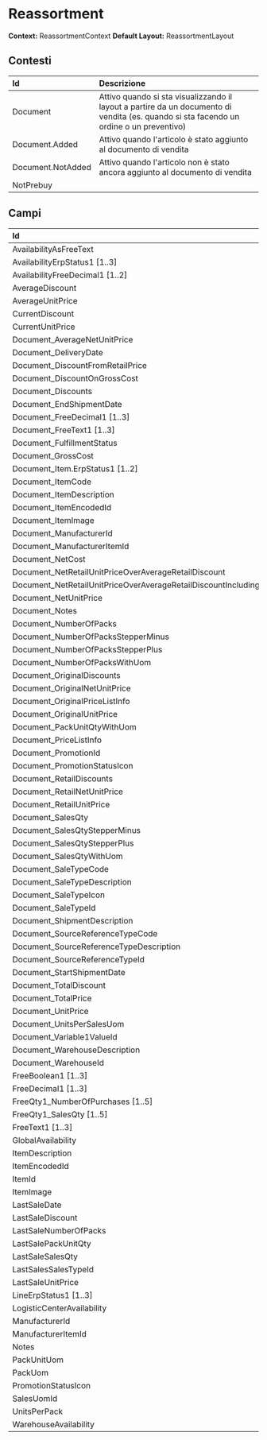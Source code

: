 # Reassortment

**Context:** ReassortmentContext
**Default Layout:** ReassortmentLayout

## Contesti

| Id | Descrizione | 
| :--- | :--- | 
| Document | Attivo quando si sta visualizzando il layout a partire da un documento di vendita \(es. quando si sta facendo un ordine o un preventivo\) | 
| Document.Added | Attivo quando l'articolo è stato aggiunto al documento di vendita | 
| Document.NotAdded | Attivo quando l'articolo non è stato ancora aggiunto al documento di vendita | 
| NotPrebuy |  | 


## Campi

| Id | Descrizione | 
| :--- | :--- | 
| AvailabilityAsFreeText |  | 
| AvailabilityErpStatus1 \[1..3\] |  | 
| AvailabilityFreeDecimal1 \[1..2\] |  | 
| AverageDiscount |  | 
| AverageUnitPrice |  | 
| CurrentDiscount |  | 
| CurrentUnitPrice |  | 
| Document\_AverageNetUnitPrice |  | 
| Document\_DeliveryDate |  | 
| Document\_DiscountFromRetailPrice |  | 
| Document\_DiscountOnGrossCost |  | 
| Document\_Discounts |  | 
| Document\_EndShipmentDate |  | 
| Document\_FreeDecimal1 \[1..3\] |  | 
| Document\_FreeText1 \[1..3\] |  | 
| Document\_FulfillmentStatus |  | 
| Document\_GrossCost |  | 
| Document\_Item.ErpStatus1 \[1..2\] |  | 
| Document\_ItemCode |  | 
| Document\_ItemDescription |  | 
| Document\_ItemEncodedId |  | 
| Document\_ItemImage |  | 
| Document\_ManufacturerId |  | 
| Document\_ManufacturerItemId |  | 
| Document\_NetCost |  | 
| Document\_NetRetailUnitPriceOverAverageRetailDiscount |  | 
| Document\_NetRetailUnitPriceOverAverageRetailDiscountIncludingVat |  | 
| Document\_NetUnitPrice |  | 
| Document\_Notes |  | 
| Document\_NumberOfPacks |  | 
| Document\_NumberOfPacksStepperMinus |  | 
| Document\_NumberOfPacksStepperPlus |  | 
| Document\_NumberOfPacksWithUom |  | 
| Document\_OriginalDiscounts |  | 
| Document\_OriginalNetUnitPrice |  | 
| Document\_OriginalPriceListInfo |  | 
| Document\_OriginalUnitPrice |  | 
| Document\_PackUnitQtyWithUom |  | 
| Document\_PriceListInfo |  | 
| Document\_PromotionId |  | 
| Document\_PromotionStatusIcon |  | 
| Document\_RetailDiscounts |  | 
| Document\_RetailNetUnitPrice |  | 
| Document\_RetailUnitPrice |  | 
| Document\_SalesQty |  | 
| Document\_SalesQtyStepperMinus |  | 
| Document\_SalesQtyStepperPlus |  | 
| Document\_SalesQtyWithUom |  | 
| Document\_SaleTypeCode |  | 
| Document\_SaleTypeDescription |  | 
| Document\_SaleTypeIcon |  | 
| Document\_SaleTypeId |  | 
| Document\_ShipmentDescription |  | 
| Document\_SourceReferenceTypeCode |  | 
| Document\_SourceReferenceTypeDescription |  | 
| Document\_SourceReferenceTypeId |  | 
| Document\_StartShipmentDate |  | 
| Document\_TotalDiscount |  | 
| Document\_TotalPrice |  | 
| Document\_UnitPrice |  | 
| Document\_UnitsPerSalesUom |  | 
| Document\_Variable1ValueId |  | 
| Document\_WarehouseDescription |  | 
| Document\_WarehouseId |  | 
| FreeBoolean1 \[1..3\] |  | 
| FreeDecimal1 \[1..3\] |  | 
| FreeQty1\_NumberOfPurchases \[1..5\] |  | 
| FreeQty1\_SalesQty \[1..5\] |  | 
| FreeText1 \[1..3\] |  | 
| GlobalAvailability |  | 
| ItemDescription |  | 
| ItemEncodedId |  | 
| ItemId |  | 
| ItemImage |  | 
| LastSaleDate |  | 
| LastSaleDiscount |  | 
| LastSaleNumberOfPacks |  | 
| LastSalePackUnitQty |  | 
| LastSaleSalesQty |  | 
| LastSalesSalesTypeId |  | 
| LastSaleUnitPrice |  | 
| LineErpStatus1 \[1..3\] |  | 
| LogisticCenterAvailability |  | 
| ManufacturerId |  | 
| ManufacturerItemId |  | 
| Notes |  | 
| PackUnitUom |  | 
| PackUom |  | 
| PromotionStatusIcon |  | 
| SalesUomId |  | 
| UnitsPerPack |  | 
| WarehouseAvailability |  | 

